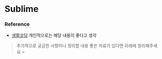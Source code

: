 Sublime
===


### Reference
- [생활코딩](http://opentutorials.org/course/671/3595) 개인적으로는 해당 내용이 좋다고 생각

> 추가적으로 궁금한 사항이나 정리할 내용 좋은 자료가 있다면 아래에 정리해주세요 ~
